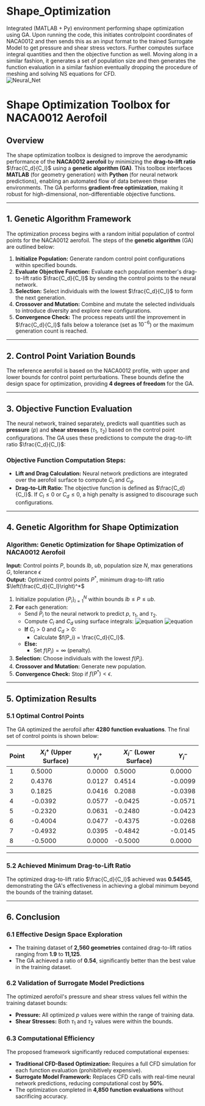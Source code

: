 # Shape_Optimization

Integrated (MATLAB + Py) environment performing shape optimization using GA. Upon running the code, this initiates controlpoint coordinates of NACA0012 and then sends this as an input format to the trained Surrogate Model to get pressure and shear stress vectors. Further computes surface integral quantities and then the objective function as well. Moving along in a similar fashion, it generates a set of population size and then generates the function evaluation in a similar fashion eventually dropping the procedure of meshing and solving NS equations for CFD.  
![Neural_Net](https://github.com/user-attachments/assets/8818819f-f3ef-4b00-a503-3fb0f2b965da)

# **Shape Optimization Toolbox for NACA0012 Aerofoil**

## **Overview**
The shape optimization toolbox is designed to improve the aerodynamic performance of the **NACA0012 aerofoil** by minimizing the **drag-to-lift ratio** $\frac{C_d}{C_l}$ using a **genetic algorithm (GA)**. This toolbox interfaces **MATLAB** (for geometry generation) with **Python** (for neural network predictions), enabling an automated flow of data between these environments. The GA performs **gradient-free optimization**, making it robust for high-dimensional, non-differentiable objective functions.

---

## **1. Genetic Algorithm Framework**

The optimization process begins with a random initial population of control points for the NACA0012 aerofoil. The steps of the **genetic algorithm** (GA) are outlined below:

1. **Initialize Population:** Generate random control point configurations within specified bounds.
2. **Evaluate Objective Function:** Evaluate each population member's drag-to-lift ratio $\frac{C_d}{C_l}$ by sending the control points to the neural network.
3. **Selection:** Select individuals with the lowest $\frac{C_d}{C_l}$ to form the next generation.
4. **Crossover and Mutation:** Combine and mutate the selected individuals to introduce diversity and explore new configurations.
5. **Convergence Check:** The process repeats until the improvement in $\frac{C_d}{C_l}$ falls below a tolerance (set as $10^{-6}$) or the maximum generation count is reached.

---

## **2. Control Point Variation Bounds**

The reference aerofoil is based on the NACA0012 profile, with upper and lower bounds for control point perturbations. These bounds define the design space for optimization, providing **4 degrees of freedom** for the GA.

---

## **3. Objective Function Evaluation**

The neural network, trained separately, predicts wall quantities such as **pressure** ($p$) and **shear stresses** ($\tau_1$, $\tau_2$) based on the control point configurations. The GA uses these predictions to compute the drag-to-lift ratio $\frac{C_d}{C_l}$:

### **Objective Function Computation Steps:**
- **Lift and Drag Calculation:** Neural network predictions are integrated over the aerofoil surface to compute $C_l$ and $C_d$.
- **Drag-to-Lift Ratio:** The objective function is defined as $\frac{C_d}{C_l}$. If $C_l \leq 0$ or $C_d \leq 0$, a high penalty is assigned to discourage such configurations.

---

## **4. Genetic Algorithm for Shape Optimization**

### **Algorithm: Genetic Optimization for Shape Optimization of NACA0012 Aerofoil**

**Input:** Control points $P$, bounds $lb$, $ub$, population size $N$, max generations $G$, tolerance $\epsilon$  
**Output:** Optimized control points $P^*$, minimum drag-to-lift ratio $\left(\frac{C_d}{C_l}\right)^*$

1. Initialize population $\{P_i\}_{i=1}^N$ within bounds $lb \leq P \leq ub$.
2. **For** each generation:
   - Send $P_i$ to the neural network to predict $p$, $\tau_1$, and $\tau_2$.
   - Compute $C_l$ and $C_d$ using surface integrals:
     ![equation](https://latex.codecogs.com/svg.image?\color{White}C_l=\frac{1}{q_{\infty}S_{\Gamma}}\int_{\Gamma}\sigma_j^wn_j^{\infty}d\bm{x})
     ![equation](https://latex.codecogs.com/svg.image?\color{White}C_d=\frac{1}{q_{\infty}S_{\Gamma}}\int_{\Gamma}\sigma_j^wt_j^{\infty}d\bm{x})
   - **If** $C_l > 0$ and $C_d > 0$:
     - Calculate $f(P_i) = \frac{C_d}{C_l}$.
   - **Else:**
     - Set $f(P_i) = \infty$ (penalty).
3. **Selection:** Choose individuals with the lowest $f(P_i)$.
4. **Crossover and Mutation:** Generate new population.
5. **Convergence Check:** Stop if $f(P^*) < \epsilon$.

---

## **5. Optimization Results**

### **5.1 Optimal Control Points**
The GA optimized the aerofoil after **4280 function evaluations**. The final set of control points is shown below:

| **Point** | **$X_i^+$ (Upper Surface)** | **$Y_i^+$** | **$X_i^-$ (Lower Surface)** | **$Y_i^-$** |
|-----------|-----------------------------|------------|----------------------------|------------|
| 1         | 0.5000                       | 0.0000     | 0.5000                      | 0.0000     |
| 2         | 0.4376                       | 0.0127     | 0.4514                      | -0.0099    |
| 3         | 0.1825                       | 0.0416     | 0.2088                      | -0.0398    |
| 4         | -0.0392                      | 0.0577     | -0.0425                     | -0.0571    |
| 5         | -0.2320                      | 0.0631     | -0.2480                     | -0.0423    |
| 6         | -0.4004                      | 0.0477     | -0.4375                     | -0.0268    |
| 7         | -0.4932                      | 0.0395     | -0.4842                     | -0.0145    |
| 8         | -0.5000                      | 0.0000     | -0.5000                     | 0.0000     |

---

### **5.2 Achieved Minimum Drag-to-Lift Ratio**
The optimized drag-to-lift ratio $\frac{C_d}{C_l}$ achieved was **0.54545**, demonstrating the GA's effectiveness in achieving a global minimum beyond the bounds of the training dataset.

---

## **6. Conclusion**

### **6.1 Effective Design Space Exploration**
- The training dataset of **2,560 geometries** contained drag-to-lift ratios ranging from **1.9** to **11,125**.
- The GA achieved a ratio of **0.54**, significantly better than the best value in the training dataset.

### **6.2 Validation of Surrogate Model Predictions**
The optimized aerofoil's pressure and shear stress values fell within the training dataset bounds:
- **Pressure:** All optimized $p$ values were within the range of training data.
- **Shear Stresses:** Both $\tau_1$ and $\tau_2$ values were within the bounds.

### **6.3 Computational Efficiency**
The proposed framework significantly reduced computational expenses:
- **Traditional CFD-Based Optimization:** Requires a full CFD simulation for each function evaluation (prohibitively expensive).
- **Surrogate Model Framework:** Replaces CFD calls with real-time neural network predictions, reducing computational cost by **50%**.
- The optimization completed in **4,850 function evaluations** without sacrificing accuracy.


